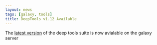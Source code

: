 ```yaml
---
layout: news
tags: [galaxy, tools]
title: DeepTools v1.12 Available
---
```


The [latest version](example.com) of the deep tools suite is now avialable on the galaxy server
